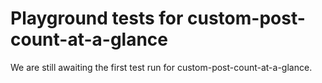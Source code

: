 # Playground tests for custom-post-count-at-a-glance
We are still awaiting the first test run for custom-post-count-at-a-glance.
